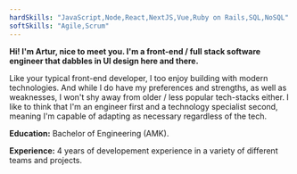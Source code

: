 ```yaml
---
hardSkills: "JavaScript,Node,React,NextJS,Vue,Ruby on Rails,SQL,NoSQL"
softSkills: "Agile,Scrum"
---
```


**Hi! I'm Artur, nice to meet you. I'm a front-end / full stack software engineer that dabbles in UI design here and there.**

Like your typical front-end developer, I too enjoy building with modern technologies. And while I do have my preferences and strengths, as well as weaknesses, I won't shy away from older / less popular tech-stacks either. I like to think that I'm an engineer first and a technology specialist second, meaning I'm capable of adapting as necessary regardless of the tech.

**Education:** Bachelor of Engineering (AMK).

**Experience:** 4 years of developement experience in a variety of different teams and projects.
